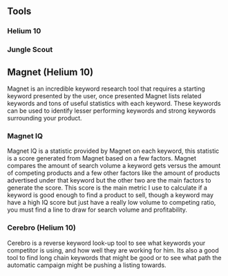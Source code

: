 ## Tools
### Helium 10
### Jungle Scout


## Magnet (Helium 10)

Magnet is an incredible keyword research tool that requires a starting keyword presented by the user, once presented Magnet lists related keywords and tons of useful statistics with each keyword. These keywords can be used to identify lesser performing keywords and strong keywords surrounding your product.
### Magnet IQ

Magnet IQ is a statistic provided by Magnet on each keyword, this statistic is a score generated from Magnet based on a few factors. Magnet compares the amount of search volume a keyword gets versus the amount of competing products and a few other factors like the amount of products advertised under that keyword but the other two are the main factors to generate the score. This score is the main metric I use to calculate if a keyword is good enough to find a product to sell, though a keyword may have a high IQ score but just have a really low volume to competing ratio, you must find a line to draw for search volume and profitability.

### Cerebro (Helium 10)

Cerebro is a reverse keyword look-up tool to see what keywords your competitor is using, and how well they are working for him. Its also a good tool to find long chain keywords that might be good or to see what path the automatic campaign might be pushing a listing towards.